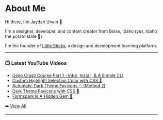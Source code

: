 # About Me

Hi there, I'm Jaydan Urwin 👋

I'm a designer, developer, and content creator from Boise, Idaho (yes, Idaho the potato state 🥔).

I'm the founder of [Little Sticks](https://littlesticks.dev), a design and development learning platform.

--- 

### 📺 Latest YouTube Videos 
<!-- YOUTUBE:START -->
- [Deno Crash Course Part 1 - Intro, Install, &amp; A Simple CLI](https://www.youtube.com/watch?v=GtpyEGDtMOc)
- [Custom Highlight Selection Color with CSS 🎨](https://www.youtube.com/watch?v=kfnL5pnJhfI)
- [Automatic Dark Theme Favicons ✨ &lpar;Method 2&rpar;](https://www.youtube.com/watch?v=HqfsuSmiVOY)
- [Dark Theme Favicons with CSS 🎨](https://www.youtube.com/watch?v=bdUvgVPk8PQ)
- [Formspark Is A Hidden Gem 💎](https://www.youtube.com/watch?v=bfbuZbCiNWo)
<!-- YOUTUBE:END --> 

➡️ [View All](https://youtube.com/jaydanurwin) 

---

<!--
**jaydanurwin/jaydanurwin** is a ✨ _special_ ✨ repository because its `README.md` (this file) appears on your GitHub profile.

Here are some ideas to get you started:

- 🔭 I’m currently working on ...
- 🌱 I’m currently learning ...
- 👯 I’m looking to collaborate on ...
- 🤔 I’m looking for help with ...
- 💬 Ask me about ...
- 📫 How to reach me: ...
- 😄 Pronouns: ...
- ⚡ Fun fact: ...
-->
